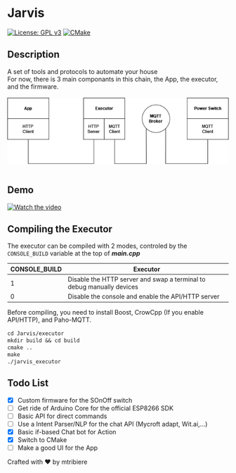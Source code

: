 # Jarvis
[![License: GPL v3](https://img.shields.io/badge/License-GPLv3-blue.svg)](https://www.gnu.org/licenses/gpl-3.0) [![CMake](https://github.com/mtribiere/Jarvis/actions/workflows/cmake.yml/badge.svg?branch=main)](https://github.com/mtribiere/Jarvis/actions/workflows/cmake.yml)<br>

## Description
A set of tools and protocols to automate your house<br>
For now, there is 3 main componants in this chain, the App, the executor, and the firmware.
<br><br>
<img align="middle" src="pics/arch.png" width="600">
<br><br>

## Demo
[![Watch the video](https://img.youtube.com/vi/Sw54WxUngtA/default.jpg)](https://youtu.be/Sw54WxUngtA)
  
## Compiling the Executor
The executor can be compiled with 2 modes, controled by the ```CONSOLE_BUILD``` variable at the top of <b><i>main.cpp</i></b>

| CONSOLE_BUILD | Executor |
| ------------- | ------------- |
| 1  | Disable the HTTP server and swap a terminal to debug manually devices  |
| 0  | Disable the console and enable the API/HTTP server  |

Before compiling, you need to install Boost, CrowCpp (If you enable API/HTTP), and Paho-MQTT.

```console
cd Jarvis/executor
mkdir build && cd build
cmake ..
make
./jarvis_executor
```

## Todo List
- [x] Custom firmware for the SOnOff switch
- [ ] Get ride of Arduino Core for the official ESP8266 SDK
- [ ] Basic API for direct commands
- [ ] Use a Intent Parser/NLP for the chat API (Mycroft adapt, Wit.ai,...)
- [x] Basic if-based Chat bot for Action
- [x] Switch to CMake
- [ ] Make a good UI for the App

Crafted with :heart: by mtribiere
